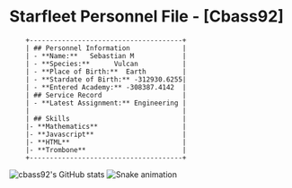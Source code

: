 # Starfleet Personnel File - [Cbass92]
```
    +--------------------------------------+
    | ## Personnel Information             |
    | - **Name:**   Sebastian M            |
    | - **Species:**      Vulcan           |
    | - **Place of Birth:**  Earth         |
    | - **Stardate of Birth:** -312930.6255|
    | - **Entered Academy:** -308387.4142  |
    | ## Service Record                    |
    | - **Latest Assignment:** Engineering |
    |                                      |
    | ## Skills                            |
    |- **Mathematics**                     |
    |- **Javascript**                      |
    |- **HTML**                            |
    |- **Trombone**                        |
    +--------------------------------------+
```
![cbass92's GitHub stats](https://github-readme-stats.vercel.app/api?username=sebastian-92&theme=tokyonight&show_icons=true)
  ![Snake animation](https://github.com/sebastian-92/sebastian-92/blob/output/github-contribution-grid-snake.svg)
